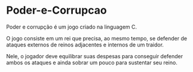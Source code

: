 # Poder-e-Corrupcao

Poder e corrupção é um jogo criado na linguagem C.

O jogo consiste em um rei que precisa, ao mesmo tempo, se defender de ataques externos de reinos adjacentes e internos de um traidor.

Nele, o jogador deve equilibrar suas despesas para conseguir defender ambos os ataques e ainda sobrar um pouco para sustentar seu reino.
